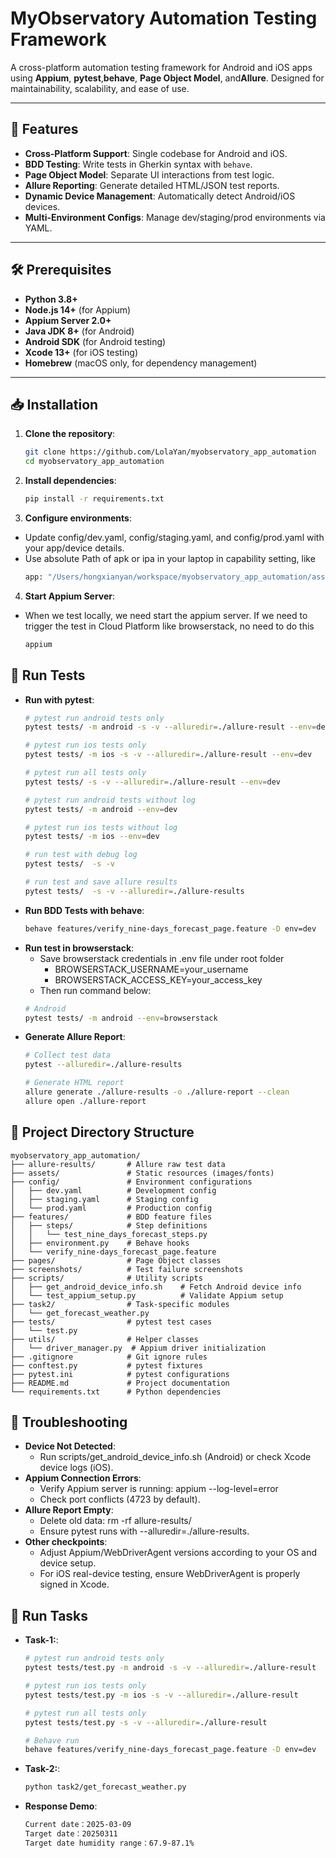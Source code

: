 # MyObservatory Automation Testing Framework

A cross-platform automation testing framework for Android and iOS apps using ​**Appium**, ​**pytest**, ​**behave**, ​**Page Object Model**, and ​**Allure**. Designed for maintainability, scalability, and ease of use.

---

## 🚀 Features
- ​**Cross-Platform Support**: Single codebase for Android and iOS.
- ​**BDD Testing**: Write tests in Gherkin syntax with `behave`.
- ​**Page Object Model**: Separate UI interactions from test logic.
- ​**Allure Reporting**: Generate detailed HTML/JSON test reports.
- ​**Dynamic Device Management**: Automatically detect Android/iOS devices.
- ​**Multi-Environment Configs**: Manage dev/staging/prod environments via YAML.

---

## 🛠️ Prerequisites
- ​**Python 3.8+**
- ​**Node.js 14+** (for Appium)
- ​**Appium Server 2.0+**
- ​**Java JDK 8+** (for Android)
- ​**Android SDK** (for Android testing)
- ​**Xcode 13+** (for iOS testing)
- ​**Homebrew** (macOS only, for dependency management)

---

## 📥 Installation
1. ​**Clone the repository**:
   ```bash
   git clone https://github.com/LolaYan/myobservatory_app_automation
   cd myobservatory_app_automation

2. ​**​Install dependencies**:
   ```bash
   pip install -r requirements.txt

3. ​**Configure environments**:
- Update config/dev.yaml, config/staging.yaml, and config/prod.yaml with your app/device details.
- Use absolute Path of apk or ipa in your laptop in capability setting, like 
   ```bash
   app: "/Users/hongxianyan/workspace/myobservatory_app_automation/assets/myobservatory-5-12-1.apk"  

4. ​**Start Appium Server**:
- When we test locally, we need start the appium server. If we need to trigger the test in Cloud Platform like browserstack, no need to do this
   ```bash
   appium

## 🧪 Run Tests
- ​**Run with pytest**:
   ```bash
   # pytest run android tests only
   pytest tests/ -m android -s -v --alluredir=./allure-result --env=dev

   # pytest run ios tests only
   pytest tests/ -m ios -s -v --alluredir=./allure-result --env=dev

   # pytest run all tests only
   pytest tests/ -s -v --alluredir=./allure-result --env=dev

   # pytest run android tests without log
   pytest tests/ -m android --env=dev
   
   # pytest run ios tests without log
   pytest tests/ -m ios --env=dev

   # run test with debug log
   pytest tests/  -s -v 

   # run test and save allure results
   pytest tests/  -s -v --alluredir=./allure-results

- ​**Run BDD Tests with behave**:
   ```bash
   behave features/verify_nine-days_forecast_page.feature -D env=dev

- ​**Run test in browserstack**:
   - Save browserstack credentials in .env file under root folder
      * BROWSERSTACK_USERNAME=your_username
      * BROWSERSTACK_ACCESS_KEY=your_access_key
   - Then run command below:
   ```bash
   # Android
   pytest tests/ -m android --env=browserstack
  
- ​**Generate Allure Report**:
   ```bash
   # Collect test data
   pytest --alluredir=./allure-results
   
   # Generate HTML report
   allure generate ./allure-results -o ./allure-report --clean
   allure open ./allure-report

## 📂 Project Directory Structure
```plaintext
myobservatory_app_automation/
├── allure-results/       # Allure raw test data
├── assets/               # Static resources (images/fonts)
├── config/               # Environment configurations
│   ├── dev.yaml          # Development config
│   ├── staging.yaml      # Staging config
│   └── prod.yaml         # Production config
├── features/             # BDD feature files
│   ├── steps/            # Step definitions
│   │   └── test_nine_days_forecast_steps.py
│   ├── environment.py    # Behave hooks
│   └── verify_nine-days_forecast_page.feature
├── pages/                # Page Object classes
├── screenshots/          # Test failure screenshots
├── scripts/              # Utility scripts
│   ├── get_android_device_info.sh    # Fetch Android device info
│   └── test_appium_setup.py          # Validate Appium setup
├── task2/                # Task-specific modules
│   └── get_forecast_weather.py
├── tests/                # pytest test cases
│   └── test.py
├── utils/                # Helper classes
│   └── driver_manager.py  # Appium driver initialization
├── .gitignore            # Git ignore rules
├── conftest.py           # pytest fixtures
├── pytest.ini            # pytest configurations
├── README.md             # Project documentation
└── requirements.txt      # Python dependencies
```

## 🔧 Troubleshooting
- ​**Device Not Detected**:
   - Run scripts/get_android_device_info.sh (Android) or check Xcode device logs (iOS).
- ​**​Appium Connection Errors**:
   - Verify Appium server is running: appium --log-level=error
   - Check port conflicts (4723 by default).
- ​**​Allure Report Empty**:
   - Delete old data: rm -rf allure-results/
   - Ensure pytest runs with --alluredir=./allure-results.
- ​**Other checkpoints**:
   - Adjust Appium/WebDriverAgent versions according to your OS and device setup.
   - For iOS real-device testing, ensure WebDriverAgent is properly signed in Xcode.


## 📂 Run Tasks
- ​**Task-1:**:
   ```bash
   # pytest run android tests only
   pytest tests/test.py -m android -s -v --alluredir=./allure-result

   # pytest run ios tests only
   pytest tests/test.py -m ios -s -v --alluredir=./allure-result

   # pytest run all tests only
   pytest tests/test.py -s -v --alluredir=./allure-result

   # Behave run
   behave features/verify_nine-days_forecast_page.feature -D env=dev

- ​**Task-2:**:
   ```bash
   python task2/get_forecast_weather.py
- **Response Demo**:
   ```bash
   Current date：2025-03-09
   Target date：20250311
   Target date humidity range：67.9-87.1%

